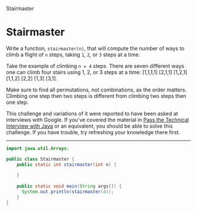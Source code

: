 Stairmaster

# Stairmaster
Write a function, `stairmaster(n)`, that will compute the number of ways to climb a flight of `n` steps, taking `1`, `2`, or `3` steps at a time.

Take the example of climbing `n = 4` steps. There are seven different ways one can climb four stairs using 1, 2, or 3 steps at a time: [1,1,1,1] [2,1,1] [1,2,1] [1,1,2] [2,2] [1,3] [3,1].

Make sure to find all permutations, not combinations, as the order matters. Climbing one step then two steps is different from climbing two steps then one step.

This challenge and variations of it were reported to have been asked at interviews with Google. If you’ve covered the material in [Pass the Technical Interview with Java](https://www.codecademy.com/learn/paths/pass-the-technical-interview-with-java) or an equivalent, you should be able to solve this challenge. If you have trouble, try refreshing your knowledge there first.

---

```Java
import java.util.Arrays;

public class Stairmaster {
    public static int stairmaster(int n) {
      
    }
     
    public static void main(String args[]) {
      System.out.println(stairmaster(4));
    }
}
```